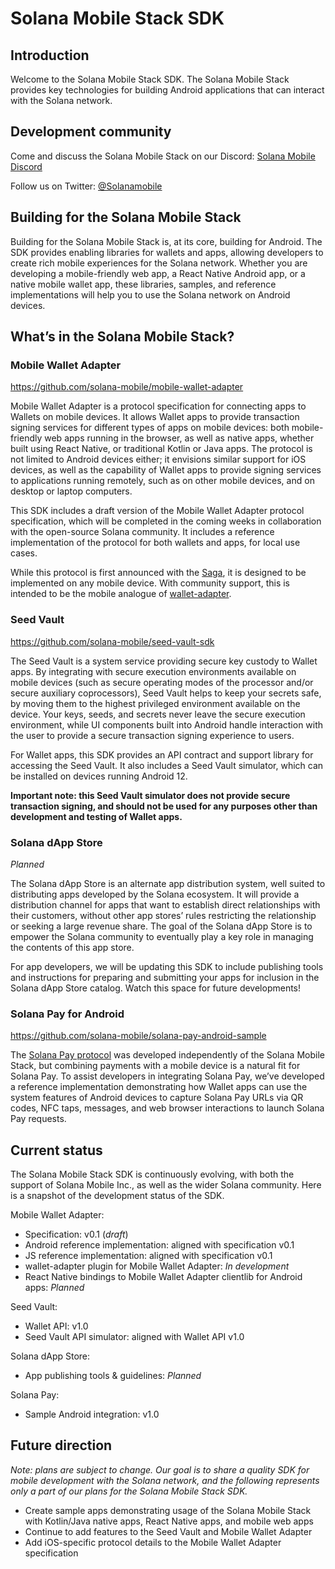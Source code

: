 # Solana Mobile Stack SDK

## Introduction
Welcome to the Solana Mobile Stack SDK. The Solana Mobile Stack provides key technologies for building Android applications that can interact with the Solana network.

## Development community
Come and discuss the Solana Mobile Stack on our Discord: [Solana Mobile Discord](TODO)

Follow us on Twitter: [@Solanamobile](https://twitter.com/Solanamobile)

## Building for the Solana Mobile Stack
Building for the Solana Mobile Stack is, at its core, building for Android. The SDK provides enabling libraries for wallets and apps, allowing developers to create rich mobile experiences for the Solana network. Whether you are developing a mobile-friendly web app, a React Native Android app, or a native mobile wallet app, these libraries, samples, and reference implementations will help you to use the Solana network on Android devices.

## What’s in the Solana Mobile Stack?

### Mobile Wallet Adapter
https://github.com/solana-mobile/mobile-wallet-adapter

Mobile Wallet Adapter is a protocol specification for connecting apps to Wallets on mobile devices. It allows Wallet apps to provide transaction signing services for different types of apps on mobile devices: both mobile-friendly web apps running in the browser, as well as native apps, whether built using React Native, or traditional Kotlin or Java apps. The protocol is not limited to Android devices either; it envisions similar support for iOS devices, as well as the capability of Wallet apps to provide signing services to applications running remotely, such as on other mobile devices, and on desktop or laptop computers.

This SDK includes a draft version of the Mobile Wallet Adapter protocol specification, which will be completed in the coming weeks in collaboration with the open-source Solana community. It includes a reference implementation of the protocol for both wallets and apps, for local use cases.

While this protocol is first announced with the [Saga](https://solanamobile.com), it is designed to be implemented on any mobile device. With community support, this is intended to be the mobile analogue of [wallet-adapter](https://github.com/solana-labs/wallet-adapter).

### Seed Vault
https://github.com/solana-mobile/seed-vault-sdk

The Seed Vault is a system service providing secure key custody to Wallet apps. By integrating with secure execution environments available on mobile devices (such as secure operating modes of the processor and/or secure auxiliary coprocessors), Seed Vault helps to keep your secrets safe, by moving them to the highest privileged environment available on the device. Your keys, seeds, and secrets never leave the secure execution environment, while UI components built into Android handle interaction with the user to provide a secure transaction signing experience to users.

For Wallet apps, this SDK provides an API contract and support library for accessing the Seed Vault. It also includes a Seed Vault simulator, which can be installed on devices running Android 12. 

**Important note: this Seed Vault simulator does not provide secure transaction signing, and should not be used for any purposes other than development and testing of Wallet apps.**

### Solana dApp Store
_Planned_

The Solana dApp Store is an alternate app distribution system, well suited to distributing apps developed by the Solana ecosystem. It will provide a distribution channel for apps that want to establish direct relationships with their customers, without other app stores’ rules restricting the relationship or seeking a large revenue share. The goal of the Solana dApp Store is to empower the Solana community to eventually play a key role in managing the contents of this app store.

For app developers, we will be updating this SDK to include publishing tools and instructions for preparing and submitting your apps for inclusion in the Solana dApp Store catalog. Watch this space for future developments!

### Solana Pay for Android
https://github.com/solana-mobile/solana-pay-android-sample

The [Solana Pay protocol](https://docs.solanapay.com/) was developed independently of the Solana Mobile Stack, but combining payments with a mobile device is a natural fit for Solana Pay. To assist developers in integrating Solana Pay, we’ve developed a reference implementation demonstrating how Wallet apps can use the system features of Android devices to capture Solana Pay URLs via QR codes, NFC taps, messages, and web browser interactions to launch Solana Pay requests.

## Current status
The Solana Mobile Stack SDK is continuously evolving, with both the support of Solana Mobile Inc., as well as the wider Solana community. Here is a snapshot of the development status of the SDK.

Mobile Wallet Adapter:

- Specification: v0.1 (_draft_)
- Android reference implementation: aligned with specification v0.1
- JS reference implementation: aligned with specification v0.1
- wallet-adapter plugin for Mobile Wallet Adapter: _In development_
- React Native bindings to Mobile Wallet Adapter clientlib for Android apps: _Planned_

Seed Vault: 

- Wallet API: v1.0
- Seed Vault API simulator: aligned with Wallet API v1.0

Solana dApp Store:

- App publishing tools & guidelines: _Planned_

Solana Pay:

- Sample Android integration: v1.0

## Future direction
_Note: plans are subject to change. Our goal is to share a quality SDK for mobile development with the Solana network, and the following represents only a part of our plans for the Solana Mobile Stack SDK._

- Create sample apps demonstrating usage of the Solana Mobile Stack with Kotlin/Java native apps, React Native apps, and mobile web apps
- Continue to add features to the Seed Vault and Mobile Wallet Adapter
- Add iOS-specific protocol details to the Mobile Wallet Adapter specification
